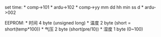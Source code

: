 set time:
    * comp->101
    * ardu->102
    * comp->yy mm dd hh min ss d
    * ardu->002
	
EEPROM:
	* 时间 4 byte (unsigned long)
	* 温度 2 byte (short = short(temp*100))
	* 气压 2 byte (short(pre/10))
	* 湿度 1 byte (0~100)

